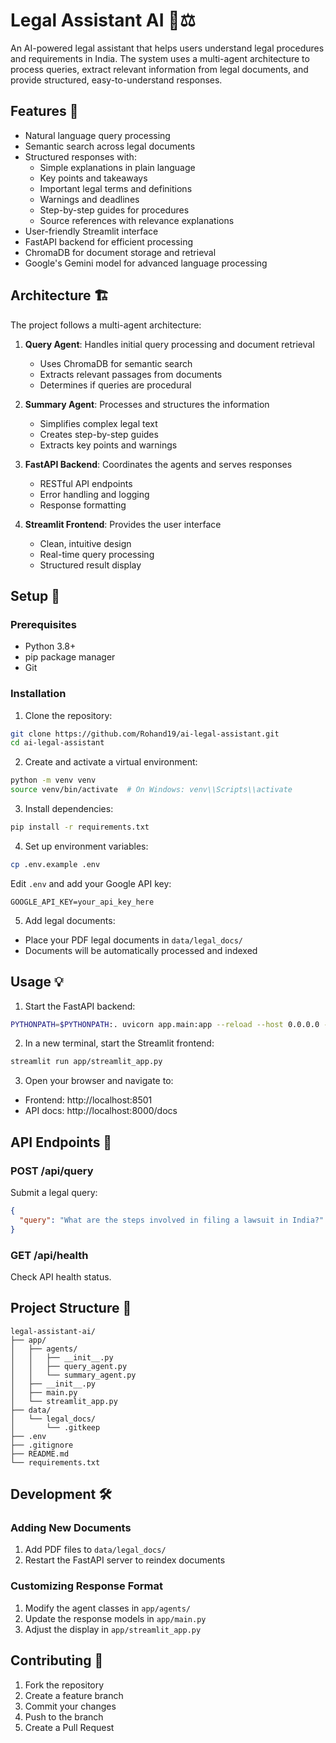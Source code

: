 # Legal Assistant AI 🤖⚖️

An AI-powered legal assistant that helps users understand legal procedures and requirements in India. The system uses a multi-agent architecture to process queries, extract relevant information from legal documents, and provide structured, easy-to-understand responses.

## Features 🌟

- Natural language query processing
- Semantic search across legal documents
- Structured responses with:
  - Simple explanations in plain language
  - Key points and takeaways
  - Important legal terms and definitions
  - Warnings and deadlines
  - Step-by-step guides for procedures
  - Source references with relevance explanations
- User-friendly Streamlit interface
- FastAPI backend for efficient processing
- ChromaDB for document storage and retrieval
- Google's Gemini model for advanced language processing

## Architecture 🏗️

The project follows a multi-agent architecture:

1. **Query Agent**: Handles initial query processing and document retrieval
   - Uses ChromaDB for semantic search
   - Extracts relevant passages from documents
   - Determines if queries are procedural

2. **Summary Agent**: Processes and structures the information
   - Simplifies complex legal text
   - Creates step-by-step guides
   - Extracts key points and warnings

3. **FastAPI Backend**: Coordinates the agents and serves responses
   - RESTful API endpoints
   - Error handling and logging
   - Response formatting

4. **Streamlit Frontend**: Provides the user interface
   - Clean, intuitive design
   - Real-time query processing
   - Structured result display

## Setup 🚀

### Prerequisites

- Python 3.8+
- pip package manager
- Git

### Installation

1. Clone the repository:
```bash
git clone https://github.com/Rohand19/ai-legal-assistant.git
cd ai-legal-assistant
```

2. Create and activate a virtual environment:
```bash
python -m venv venv
source venv/bin/activate  # On Windows: venv\\Scripts\\activate
```

3. Install dependencies:
```bash
pip install -r requirements.txt
```

4. Set up environment variables:
```bash
cp .env.example .env
```
Edit `.env` and add your Google API key:
```
GOOGLE_API_KEY=your_api_key_here
```

5. Add legal documents:
- Place your PDF legal documents in `data/legal_docs/`
- Documents will be automatically processed and indexed

## Usage 💡

1. Start the FastAPI backend:
```bash
PYTHONPATH=$PYTHONPATH:. uvicorn app.main:app --reload --host 0.0.0.0 --port 8000
```

2. In a new terminal, start the Streamlit frontend:
```bash
streamlit run app/streamlit_app.py
```

3. Open your browser and navigate to:
- Frontend: http://localhost:8501
- API docs: http://localhost:8000/docs

## API Endpoints 🔌

### POST /api/query
Submit a legal query:
```json
{
  "query": "What are the steps involved in filing a lawsuit in India?"
}
```

### GET /api/health
Check API health status.

## Project Structure 📁

```
legal-assistant-ai/
├── app/
│   ├── agents/
│   │   ├── __init__.py
│   │   ├── query_agent.py
│   │   └── summary_agent.py
│   ├── __init__.py
│   ├── main.py
│   └── streamlit_app.py
├── data/
│   └── legal_docs/
│       └── .gitkeep
├── .env
├── .gitignore
├── README.md
└── requirements.txt
```

## Development 🛠️

### Adding New Documents
1. Add PDF files to `data/legal_docs/`
2. Restart the FastAPI server to reindex documents

### Customizing Response Format
1. Modify the agent classes in `app/agents/`
2. Update the response models in `app/main.py`
3. Adjust the display in `app/streamlit_app.py`

## Contributing 🤝

1. Fork the repository
2. Create a feature branch
3. Commit your changes
4. Push to the branch
5. Create a Pull Request
